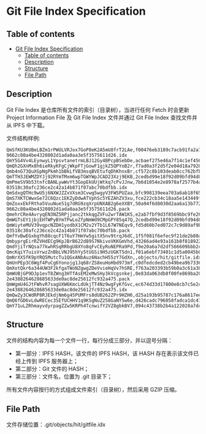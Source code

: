 # Git File Index Specification

## Table of contents
<!-- TOC -->
- [Git File Index Specification](#git-file-index-specification)
  * [Table of contents](#table-of-contents)
  * [Description](#description)
  * [Structure](#structure)
  * [File Path](#file-path)
<!-- /TOC -->

## Description

Git File Index 是仓库所有文件的索引（目录树），当进行任何 Fetch 时会更新 Project Information File 及 Git File Index 文件并通过 Git File Index 查找文件并从 IPFS 中下载。

文件结构样例:

    QmSfKU3KUBeLBZm1rPWULVRJox7GoP8eK2A5mU8frT2LAe,f00476eb3189c7acb91fa2a739bf6519f1abbcf8,objects/pack/pack-9662c80a4be4320802d1ada0aa3e5f3575611d26.idx
    QmY5G4Vv4LEynwyL1YpsvtanetrmLBJ12Gy4BPcpBSebDe,acbaef275e46a7f14c1ef456fff2c8bbe8c84724,HEAD
    QmQh2GXnMx8h6ieRkyKFgCjWkpFTjGowF1gjkZ5QPYoB2r,f7ad0a3f2d5f2e04d18a79287f9822b7d1c45d12,FETCH_HEAD
    Qmb4nG73QuXGpNgPkmh1bBkLfVB3msqBVEtufqDhKhnxBr,cf572c8b103deab8cc762bfbd8169ab74ec5d48e,objects/hit/projectinfo
    QmTTH3JEWMZDYJj92RYmTMxm6wpTGWYWpJCAD23Xzj9EKB,2cedbd99e18f92d09bfd94d82a519abb7ee1bbae,logs/refs/heads/master
    QmPmeSV9b53tnfcBANLywWvYt3GopEkUUjWtkq7cPvJJnw,7b6d1054e2e8978af2577b4ad22c128a33897124,objects/pack/pack-03518c30afc236ce2c42a14b871f07abc70bdfbb.idx
    QmSdxgQTHc9wU5j6NXWJZZxVXsm3Cvwg5wgyV3FWSPUZaa,bfc998139eea703a6ab18f65145943d800447d03,index
    QmS7XKTCWwxGe72C6Qzc1EKZyDdwATVphSc5YEZAhZV3xu,fce222cb34c18aa5e143449f8d2b58d031394398,objects/d3/9905bda05392a4858f2abc233189a22deaf8ce
    QmZoxxEkFRtha5VuuNue51g7dRG9zqXrpUNXAB2g6eXXBY,50a94f6d8030d2aa6a13b772ba89fe9203c6320e,objects/pack/pack-9662c80a4be4320802d1ada0aa3e5f3575611d26.pack
    QmehrCRe4AvryqEN3NZ5RPjjanc2tkkqgZVFu2wrTAW1KS,e2ab7fbf9d3f8569bbc9fe26517f24c57fab136f,refs/heads/master
    QmWGTsEY1jbjEHTWPyBYmTPwLoZfpNmWd9CMpGPY85q47Q,2cedbd99e18f92d09bfd94d82a519abb7ee1bbae,logs/HEAD
    QmWiyteMUV39vqpcNZDH1yodbX1CM2v2YTb1L67W7NEqv9,fd5d60b7ed072c7c9d89af9b5560dc78d0f17937,objects/pack/pack-03518c30afc236ce2c42a14b871f07abc70bdfbb.pack
    QmfYvBwEGxbgYh88cqcF1T6uY7HmYw5gitX5nv9trqJ6dC,1f5f081f6efec9f21de2b80a97ce22a9f6d9a355,config
    QmbyprgEirRZVHdECg9KpJBrB622d89S7NkivoVKKGmVhd,43266ad4e93a161b8f8189223b404ae60aff9acf,objects/14/ce66a4160d4d16e20e25d15a7f9f1fcdf197e9
    QmdYjiTrNQsa77kwhRSqRRbgU8XYo8qFvCEyRuNEPRa9Pd,f9e20a6a7d2df566609bbb2cfb5d3537f8e72180,logs/refs/remotes/origin/master
    QmcKqiY7uisVrwzZnBbLVNJ95hYy5tUGSi9H5zUGKT5dn1,f01a6ebf73401c1d5a0045b893315d5cfb537f4f,refs/remotes/origin/master
    QmNrXX5fK9pYRQ5MutcTu1QGxANbAuz6NachH55zY7GdXn,,objects/hit/gitfile.idx
    QmUnPEp3C6Wgf4PuCg6Yonojg1Jq68rZS8euHoHbd973mf,c0dfedcded2cb49bea9b7336f5492f9c3fe7fe09,objects/7e/9942abdd882c79de152be0dd15180420fa970f
    QmXotQkr6a344UW3F2kfgaTWoNZgwgZDeVvieHqVv7hSRE,f763a203393b59b0a3c61a3868fcc5fd0b795d28,info/refs
    QmWUBjGP9DJp1evT8ZWng3HTfAsEM2eMwSHy3kVcgsnkej,0e83da063db8f00fe869ba203284f6c3c0001271,objects/pack/pack-2e4388264628685633de0ac8de25612fc932a475.pack
    QmWgmU4GJtFWhvR7sagUXW6KmcLdUkjTT4Nz9wgFyKfGvc,ec674d33d17800e8cb7c5e2c7024714e2f3c7da1,objects/pack/pack-2e4388264628685633de0ac8de25612fc932a475.idx
    QmQwZy3CWdRP8RJEkdjNm6g45PUMFrs8dUB262ZPr9HZH6,d25a193b95787c176a8617eea3527aa8a0b7d89e,objects/7d/1d28f9d49f29187d24b00c7e1b3065e670f6a5
    QmQ6fGD6vLdwRECec3SEfUCHHV1q9KSgNuZ258GaNY5w6e,d426cadc796058fadca1dc47083392e2464a923b,objects/38/565077aebb0f1ae540ae9cda521efe047f127b
    QmY71uLZRhmayvdyrpagZZw5KRPh4TcnwifY2VZ8gbkBV7,094c43738b2b4a122028a7dc3acfd98b758e372a,objects/info/packs

## Structure
文件的结构内容为每一个文件一行，每行分成三部分，并以逗号分隔：
* 第一部分：IPFS HASH，该文件的 IPFS HASH，该 HASH 存在表示该文件已经上传到 IPFS 服务器上；
* 第二部分：Git 文件的 HASH；
* 第三部分：文件名，位置为 .git 目录下；

所有文件内容按行的方式组成文件索引（目录树），然后采用 GZIP 压缩。

## File Path
文件存储位置：.git/objects/hit/gitfile.idx